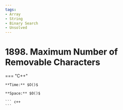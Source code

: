 ```yaml
---
tags:
- Array
- String
- Binary Search
- Unsolved
---
```



# 1898. Maximum Number of Removable Characters

=== "C++"

    **Time:** $O()$

    **Space:** $O()$

    ``` c++
    ```